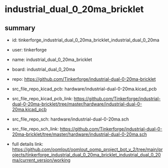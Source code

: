 # industrial_dual_0_20ma_bricklet
 
## summary 
* id: tinkerforge_industrial_dual_0_20ma_bricklet_industrial_dual_0_20ma
* user: tinkerforge
* name: industrial_dual_0_20ma_bricklet
* board: industrial_dual_0_20ma
* repo: https://github.com/Tinkerforge/industrial-dual-0-20ma-bricklet
* src_file_repo_kicad_pcb: hardware/industrial-dual-0-20ma.kicad_pcb
* src_file_repo_kicad_pcb_link: https://github.com/Tinkerforge/industrial-dual-0-20ma-bricklet/tree/master/hardware/industrial-dual-0-20ma.kicad_pcb


* src_file_repo_sch: hardware/industrial-dual-0-20ma.sch
* src_file_repo_sch_link: https://github.com/Tinkerforge/industrial-dual-0-20ma-bricklet/tree/master/hardware/industrial-dual-0-20ma.sch
* full details link: https://github.com/oomlout/oomlout_oomp_project_bot_v_2/tree/main/projects/tinkerforge_industrial_dual_0_20ma_bricklet_industrial_dual_0_20ma/current_version/working  







